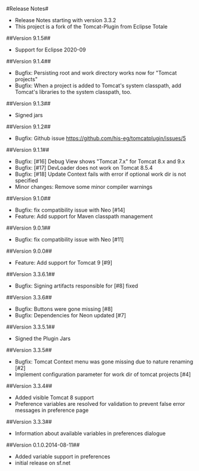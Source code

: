 #Release Notes#

* Release Notes starting with version 3.3.2
* This project is a fork of the Tomcat-Plugin from Eclipse Totale

##Version 9.1.5##
* Support for Eclipse 2020-09

##Version 9.1.4##
* Bugfix: Persisting root and work directory works now for "Tomcat projects"
* Bugfix: When a project is added to Tomcat's system classpath, add Tomcat's libraries to the system classpath, too.

##Version 9.1.3##
* Signed jars

##Version 9.1.2##
* Bugfix: Github issue https://github.com/his-eg/tomcatplugin/issues/5

##Version 9.1.1##
* Bugfix: [#16] Debug View shows "Tomcat 7.x" for Tomcat 8.x and 9.x
* Bugfix: [#17] DevLoader does not work on Tomcat 8.5.4
* Bugfix: [#18] Update Context fails with error if optional work dir is not specified
* Minor changes: Remove some minor compiler warnings

##Version 9.1.0##
* Bugfix: fix compatibility issue with Neo [#14]
* Feature: Add support for Maven classpath management

##Version 9.0.1##
* Bugfix: fix compatibility issue with Neo [#11]

##Version 9.0.0##
* Feature: Add support for Tomcat 9 [#9]

##Version 3.3.6.1##
* Bugfix: Signing artifacts responsible for [#8] fixed

##Version 3.3.6##
* Bugfix: Buttons were gone missing [#8]
* Bugfix: Dependencies for Neon updated [#7]

##Version 3.3.5.1##
* Signed the Plugin Jars

##Version 3.3.5##
* Bugfix: Tomcat Context menu was gone missing due to nature renaming [#2]
* Implement configuration parameter for work dir of tomcat projects [#4]

##Version 3.3.4##

* Added visible Tomcat 8 support
* Preference variables are resolved for validation to prevent false error messages in preference page

##Version 3.3.3##

* Information about available variables in preferences dialogue

##Version 0.1.0.2014-08-11##

* Added variable support in preferences
* initial release on sf.net
